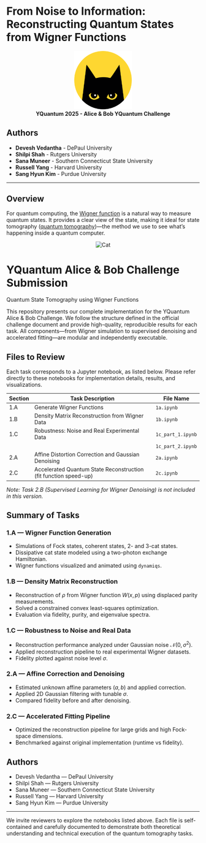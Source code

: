 # From Noise to Information: Reconstructing Quantum States from Wigner Functions

<div align="center">
  <img src="images/anb_logo.png" alt="Cat" width="150" />
</div>
<div align="center">
<strong>YQuantum 2025 - Alice &amp; Bob YQuantum Challenge</strong>
</div>

## Authors  
- **Devesh Vedantha** - DePaul University  
- **Shilpi Shah** - Rutgers University 
- **Sana Muneer** - Southern Connecticut State University
- **Russell Yang** - Harvard University  
- **Sang Hyun Kim** - Purdue University  

--- 

## Overview

For quantum computing, the [Wigner function](https://en.wikipedia.org/wiki/Wigner_quasiprobability_distribution) is a natural way to measure quantum states. It provides a clear view of the state, making it ideal for state tomography ([quantum tomography](https://en.wikipedia.org/wiki/Quantum_tomography))—the method we use to see what’s happening inside a quantum computer.

<div align="center">
  <img src="images/cat.gif" alt="Cat" width="300" />
</div>

# YQuantum Alice & Bob Challenge Submission  
Quantum State Tomography using Wigner Functions

This repository presents our complete implementation for the YQuantum Alice & Bob Challenge. We follow the structure defined in the official challenge document and provide high-quality, reproducible results for each task. All components—from Wigner simulation to supervised denoising and accelerated fitting—are modular and independently executable.

## Files to Review

Each task corresponds to a Jupyter notebook, as listed below. Please refer directly to these notebooks for implementation details, results, and visualizations.

| Section | Task Description                                                 | File Name         |
|---------|------------------------------------------------------------------|-------------------|
| 1.A     | Generate Wigner Functions                                        | `1a.ipynb`        |
| 1.B     | Density Matrix Reconstruction from Wigner Data                   | `1b.ipynb`        |
| 1.C     | Robustness: Noise and Real Experimental Data                     | `1c_part_1.ipynb`  |
|         |                                                                  | `1c_part_2.ipynb`  |
| 2.A     | Affine Distortion Correction and Gaussian Denoising              | `2a.ipynb`        |
| 2.C     | Accelerated Quantum State Reconstruction (fit function speed-up) | `2c.ipynb`        |

*Note: Task 2.B (Supervised Learning for Wigner Denoising) is not included in this version.*

## Summary of Tasks

### 1.A — Wigner Function Generation
- Simulations of Fock states, coherent states, 2- and 3-cat states.
- Dissipative cat state modeled using a two-photon exchange Hamiltonian.
- Wigner functions visualized and animated using `dynamiqs`.

### 1.B — Density Matrix Reconstruction
- Reconstruction of $\rho$ from Wigner function $W(x,p)$ using displaced parity measurements.
- Solved a constrained convex least-squares optimization.
- Evaluation via fidelity, purity, and eigenvalue spectra.

### 1.C — Robustness to Noise and Real Data
- Reconstruction performance analyzed under Gaussian noise $\mathcal{N}(0, \sigma^2)$.
- Applied reconstruction pipeline to real experimental Wigner datasets.
- Fidelity plotted against noise level $\sigma$.

### 2.A — Affine Correction and Denoising
- Estimated unknown affine parameters $(a, b)$ and applied correction.
- Applied 2D Gaussian filtering with tunable $\sigma$.
- Compared fidelity before and after denoising.

### 2.C — Accelerated Fitting Pipeline
- Optimized the reconstruction pipeline for large grids and high Fock-space dimensions.
- Benchmarked against original implementation (runtime vs fidelity).

## Authors

- Devesh Vedantha — DePaul University  
- Shilpi Shah — Rutgers University  
- Sana Muneer — Southern Connecticut State University  
- Russell Yang — Harvard University  
- Sang Hyun Kim — Purdue University

---

We invite reviewers to explore the notebooks listed above. Each file is self-contained and carefully documented to demonstrate both theoretical understanding and technical execution of the quantum tomography tasks.

